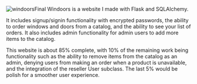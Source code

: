 ![windoorsFinal](https://github.com/vlvcDev/WindoorsWebsite/assets/144645040/724c01f8-0856-4ca1-9e0e-f52f5e1ad48d)
Windoors is a website I made with Flask and SQLAlchemy.

It includes signup/signin functionality with encrypted passwords, the ability to order windows and doors from a catalog, and the ability to see your list of orders.
It also includes admin functionality for admin users to add more items to the catalog.

This website is about 85% complete, with 10% of the remaining work being functionality such as the ability to remove items from the catalog as an admin, denying users from making an order when a product is unavailable, and the integration of the reseller User subclass. The last 5% would be polish for a smoother user experience.

